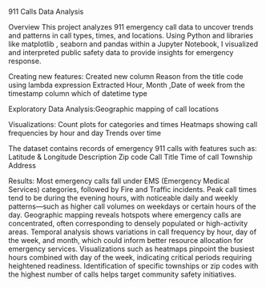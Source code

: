 911 Calls Data Analysis

Overview
This project analyzes 911 emergency call data to uncover trends and patterns in call types, times, and locations. Using Python and  libraries like matplotlib , seaborn and pandas within a Jupyter Notebook, I visualized and interpreted public safety data to provide insights for emergency response.

Creating new features:
Created new column Reason from the title code using lambda expression
Extracted Hour, Month ,Date of week from the timestamp column which of datetime type

Exploratory Data Analysis:Geographic mapping of call locations

Visualizations:
Count plots for categories and times
Heatmaps showing call frequencies by hour and day
Trends over time

The dataset contains records of emergency 911 calls with features such as:
Latitude & Longitude
Description
Zip code
Call Title
Time of call
Township
Address

Results: 
Most emergency calls fall under EMS (Emergency Medical Services) categories, followed by Fire and Traffic incidents.
Peak call times tend to be during the evening hours, with noticeable daily and weekly patterns—such as higher call volumes on weekdays or certain hours of the day.
Geographic mapping reveals hotspots where emergency calls are concentrated, often corresponding to densely populated or high-activity areas.
Temporal analysis shows variations in call frequency by hour, day of the week, and month, which could inform better resource allocation for emergency services.
Visualizations such as heatmaps pinpoint the busiest hours combined with day of the week, indicating critical periods requiring heightened readiness.
Identification of specific townships or zip codes with the highest number of calls helps target community safety initiatives.
 
